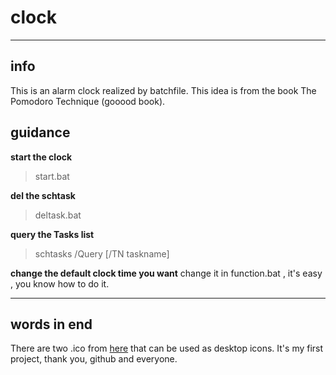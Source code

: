 # clock
---

## info
This is an alarm clock realized by batchfile. This idea is from the book The Pomodoro Technique (gooood book).

## guidance
**start the clock**
>start.bat

**del the schtask**
>deltask.bat

**query the Tasks list**
>schtasks /Query [/TN taskname]

**change the default clock time you want**
change it in function.bat , it's easy , you know how to do it.

---

## words in end
There are two .ico from [here](http://modernuiicons.com/) that can be used as desktop icons. It's my first project, thank you, github and everyone.
